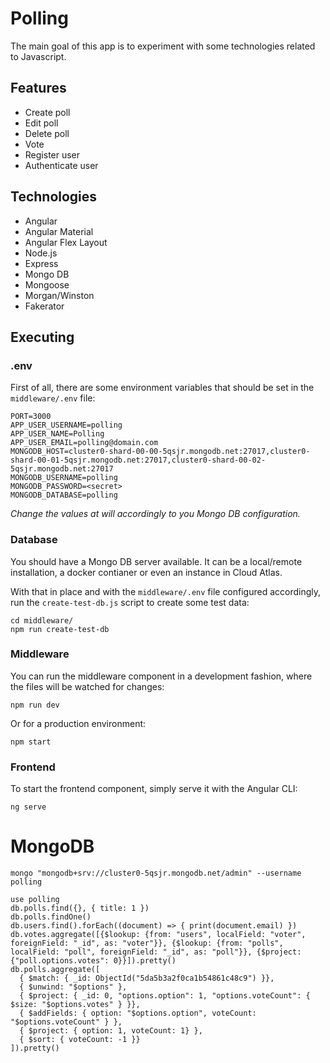 # Polling

The main goal of this app is to experiment with some technologies related to Javascript. 

## Features

- Create poll
- Edit poll
- Delete poll
- Vote
- Register user
- Authenticate user

## Technologies

- Angular
- Angular Material
- Angular Flex Layout
- Node.js
- Express
- Mongo DB
- Mongoose
- Morgan/Winston
- Fakerator

## Executing

### .env

First of all, there are some environment variables that should be set in the `middleware/.env` file:

```
PORT=3000
APP_USER_USERNAME=polling
APP_USER_NAME=Polling
APP_USER_EMAIL=polling@domain.com
MONGODB_HOST=cluster0-shard-00-00-5qsjr.mongodb.net:27017,cluster0-shard-00-01-5qsjr.mongodb.net:27017,cluster0-shard-00-02-5qsjr.mongodb.net:27017
MONGODB_USERNAME=polling
MONGODB_PASSWORD=<secret>
MONGODB_DATABASE=polling
```
_Change the values at will accordingly to you Mongo DB configuration._ 

### Database

You should have a Mongo DB server available. It can be a local/remote installation, a docker contianer or even an instance in Cloud Atlas.

With that in place and with the `middleware/.env` file configured accordingly, run the `create-test-db.js` script to create some test data:

```
cd middleware/
npm run create-test-db
```

### Middleware

You can run the middleware component in a development fashion, where the files will be watched for changes:

```
npm run dev
```

Or for a production environment:

```
npm start
```

### Frontend

To start the frontend component, simply serve it with the Angular CLI:

```
ng serve
```

# MongoDB

```
mongo "mongodb+srv://cluster0-5qsjr.mongodb.net/admin" --username polling

use polling
db.polls.find({}, { title: 1 })
db.polls.findOne()
db.users.find().forEach((document) => { print(document.email) })
db.votes.aggregate([{$lookup: {from: "users", localField: "voter", foreignField: "_id", as: "voter"}}, {$lookup: {from: "polls", localField: "poll", foreignField: "_id", as: "poll"}}, {$project: {"poll.options.votes": 0}}]).pretty()
db.polls.aggregate([
  { $match: { _id: ObjectId("5da5b3a2f0ca1b54861c48c9") }},
  { $unwind: "$options" },
  { $project: { _id: 0, "options.option": 1, "options.voteCount": { $size: "$options.votes" } }},
  { $addFields: { option: "$options.option", voteCount: "$options.voteCount" } },
  { $project: { option: 1, voteCount: 1} },
  { $sort: { voteCount: -1 }}
]).pretty()
```
